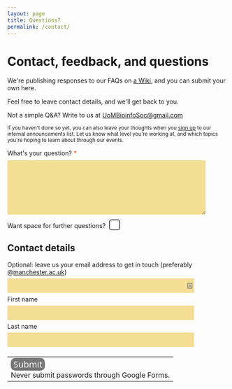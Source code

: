 ```yaml
---
layout: page
title: Questions?
permalink: /contact/
---
```


# Contact, feedback, and questions

We're publishing responses to our FAQs on [a Wiki](https://github.com/UoMBioinfoSoc/Home/wiki), and you can submit your own here.

Feel free to leave contact details, and we'll get back to you.

Not a simple Q&A? Write to us at UoMBioinfoSoc@gmail.com

<small>If you haven't done so yet, you can also leave your thoughts when you [sign up](http://uombio.info/join/) to our internal announcements list. Let us know what level you're working at, and which topics you're hoping to learn about through our events.</small>

<style type="text/css">

.form-error-arg {
    font-weight: bold
}
table {
    border-collapse: collapse
}
textarea {
    font: normal 13px arial, sans-serif
}

.no-chrome .powered-by-logo,
.no-chrome .ss-legal,
.no-chrome .ss-edit-link {
    display: none
}

.ss-terms {
    line-height: 20px
}
.ss-terms {
    text-align: right
}
.ss-submit-message {
    font: normal 13px arial, sans-serif;
    margin-bottom: 20px
}
.error,
.required,
.errorbox-bad {
    border: 2px solid
}
.required-message,
.error-message {
    color: #c43b1d;
    display: none;
    font-size: 13px
}
.required~.required-message,
.error~.error-message {
    display: block
}
ul.ss-choices.required {
    margin-left: -3px;
    margin-top: -3px;
    padding-left: 4px;
    padding-top: 4px
}
.errorbox-bad {
    background-color: #ffe6cc;
    padding: 2px
}
.errorheader {
    color: #c43b1d
}

.split-inline {
  width: 40%;
  display: inline-block;
}

/* Form input style */

input[type="text"], input[type="email"] {
    border: 2px solid rgb(244, 221, 149);
    padding: 7px 2px;
    margin: 6px 0px;
    background: rgb(244, 221, 149);
}

span.ss-required-asterisk {
    color: rgb(255, 68, 0);
}

.ss-q-long {
    width: 90%;
    margin-top: 8px;
    background: rgb(244, 221, 149);
    border: none;
}

div#thank {
    font-size: 1.8em;
    padding-bottom: 1em;
    font-style: italic;
}

input[type="text"] {
    width: 85%;
}
input[type="email"] {
    width: 75%;
}

input#ss-submit {
        background-color: #767676;
    -moz-border-radius: 5px;
    -webkit-border-radius: 5px;
    border-radius:10px;
    color: white;
    font-family: Open Sans, MundoSans, "Helvetica Neue", Arial, Helvetica, sans-serif;
    font-size: 20px;
    text-decoration: none;
    cursor: pointer;
    border:none;
}

input#ss-submit:hover {
    border: none;
    background: rgb(27, 27, 255);
    box-shadow: 1px 1px 1px #3A3A3A;
}

input[type='checkbox'] {
    -webkit-appearance:none;
    width: 25px;
    height: 25px;
    background:white;
    border-radius:5px;
    border:2px solid #555;
    position: relative;
    top: 8px;
}
input[type='checkbox']:checked {
    background: #3CE87F;
}

li.ss-choice-item.fri.four::after {
    content: 'Current time for the Code for Life workshop series';
    font-size: smaller;
    font-style: italic;
    color: red;
    vertical-align: super;
}

#further-q-text {
    display: inline-block;
}

.further-q-masked {
    display: none;
}

.further-q-masked.q-box-checked {
    display: initial !important;
}

</style>

<script type="text/javascript">
function FQcbChange(cb) {
  var masked_elements = document.querySelectorAll('.further-q-masked')
  for (var i=0;i<masked_elements.length;i++) {
    masked_elements[i].classList.toggle('q-box-checked');
  }
}
</script>

<form action="https://docs.google.com/forms/d/1Uq3kZ6FrEyFWN8NT7eKzyUcjBzYbH4Hs85fXQozBnik/formResponse" method="POST" id="ss-form" target="_self" onsubmit=""><ol role="list" class="ss-question-list" style="padding-left: 0">
<div class="ss-form-question errorbox-good" role="listitem">
<div dir="auto" class="ss-item ss-item-required ss-paragraph-text"><div class="ss-form-entry">
<label class="ss-q-item-label" for="entry_818377016"><div class="ss-q-title">What's your question?
<label for="itemView.getDomIdToLabel()" aria-label="(Required field)"></label>
<span class="ss-required-asterisk" aria-hidden="true">*</span></div>
<div class="ss-q-help ss-secondary-text" dir="auto"></div></label>
<textarea name="entry.818377016" rows="8" cols="0" class="ss-q-long widetextarea" id="entry_818377016" dir="auto" aria-label="What's your question?  " aria-required="true" required=""></textarea>
<div class="error-message" id="1180269989_errorMessage"></div>
<div class="required-message">This is a required question</div>
</div></div></div> <div class="ss-form-question errorbox-good" role="listitem">
<div dir="auto" class="ss-item  ss-paragraph-text"><div class="ss-form-entry">
<label class="ss-q-item-label" for="entry_982966366"><div id="further-q-text" class="ss-q-title">Want space for further questions?
</div>
<input id="further-q-box" type="checkbox" value="Further questions?" role="checkbox" class="added-checkbox" onchange="FQcbChange(this);">
<div class="ss-q-help ss-secondary-text further-q-masked" dir="auto">If you have more to ask, use the space below:</div></label>
<textarea name="entry.982966366" rows="8" cols="0" class="ss-q-long further-q-masked" id="entry_982966366" dir="auto" aria-label="Further questions... If you have more to ask, use the space below: "></textarea>
<div class="error-message" id="880499651_errorMessage"></div>
<div class="required-message">This is a required question</div>
</div></div></div> <div class="ss-form-question errorbox-good" role="listitem">
<div dir="auto" class="ss-item  ss-paragraph-text"><div class="ss-form-entry">
<label class="ss-q-item-label" for="entry_860355187"><div class="ss-q-title">
</div>
<div class="ss-q-help ss-secondary-text" dir="auto"></div></label>
<textarea name="entry.860355187" rows="8" cols="0" class="ss-q-long further-q-masked" id="entry_860355187" dir="auto" aria-label="  "></textarea>
<div class="error-message" id="47830543_errorMessage"></div>
<div class="required-message">This is a required question</div>
</div></div></div> <div class="ss-form-question errorbox-good" role="listitem">
<div dir="auto" class="ss-item  ss-paragraph-text"><div class="ss-form-entry">
<label class="ss-q-item-label" for="entry_455473459"><div class="ss-q-title">
</div>
<div class="ss-q-help ss-secondary-text" dir="auto"></div></label>
<textarea name="entry.455473459" rows="8" cols="0" class="ss-q-long further-q-masked" id="entry_455473459" dir="auto" aria-label="  "></textarea>
<div class="error-message" id="282888501_errorMessage"></div>
<div class="required-message">This is a required question</div>
</div></div></div> <div class="ss-form-question errorbox-good" role="listitem">
<div dir="auto" class="ss-item  ss-text"><div class="ss-form-entry">
<label class="ss-q-item-label" for="entry_836083418"><div class="ss-q-title"><h2 class="ss-section-title">Contact details</h2>
</div>
<div class="ss-q-help ss-secondary-text" dir="auto">Optional: leave us your email address to get in touch (preferably @<a href="https://www.google.com/url?q=http://manchester.ac.uk&amp;sa=D&amp;usg=AFQjCNE_-6a7ef4S3Eh1tElTmJcIBqaO4A">manchester.ac.uk</a>)</div></label>
<input type="text" name="entry.836083418" value="" class="ss-q-short" id="entry_836083418" dir="auto" aria-label="Contact details Optional: leave us your email address to get in touch (preferably @manchester.ac.uk) " title="" style="background-image: url(data:image/png;base64,iVBORw0KGgoAAAANSUhEUgAAABAAAAAQCAYAAAAf8/9hAAABHklEQVQ4EaVTO26DQBD1ohQWaS2lg9JybZ+AK7hNwx2oIoVf4UPQ0Lj1FdKktevIpel8AKNUkDcWMxpgSaIEaTVv3sx7uztiTdu2s/98DywOw3Dued4Who/M2aIx5lZV1aEsy0+qiwHELyi+Ytl0PQ69SxAxkWIA4RMRTdNsKE59juMcuZd6xIAFeZ6fGCdJ8kY4y7KAuTRNGd7jyEBXsdOPE3a0QGPsniOnnYMO67LgSQN9T41F2QGrQRRFCwyzoIF2qyBuKKbcOgPXdVeY9rMWgNsjf9ccYesJhk3f5dYT1HX9gR0LLQR30TnjkUEcx2uIuS4RnI+aj6sJR0AM8AaumPaM/rRehyWhXqbFAA9kh3/8/NvHxAYGAsZ/il8IalkCLBfNVAAAAABJRU5ErkJggg==); background-attachment: scroll; background-position: 100% 50%; background-repeat: no-repeat;">
<div class="error-message" id="625003399_errorMessage"></div>
<div class="required-message">This is a required question</div>
</div></div></div> <div class="ss-form-question errorbox-good" role="listitem">
<div dir="auto" class="ss-item  ss-text"><div class="ss-form-entry">
<label class="ss-q-item-label" for="entry_592972932"><div class="ss-q-title">First name
</div>
<div class="ss-q-help ss-secondary-text" dir="auto"></div></label>
<input type="text" name="entry.592972932" value="" class="ss-q-short" id="entry_592972932" dir="auto" aria-label="First name  " title="">
<div class="error-message" id="2023757940_errorMessage"></div>
<div class="required-message">This is a required question</div>
</div></div></div> <div class="ss-form-question errorbox-good" role="listitem">
<div dir="auto" class="ss-item  ss-text"><div class="ss-form-entry">
<label class="ss-q-item-label" for="entry_1999928548"><div class="ss-q-title">Last name
</div>
<div class="ss-q-help ss-secondary-text" dir="auto"></div></label>
<input type="text" name="entry.1999928548" value="" class="ss-q-short" id="entry_1999928548" dir="auto" aria-label="Last name  " title="">
<div class="error-message" id="528240263_errorMessage"></div>
<div class="required-message">This is a required question</div>
</div></div></div>
<input type="hidden" name="draftResponse" value="[,,&quot;-7497941239962943910&quot;]
">
<input type="hidden" name="pageHistory" value="0">

<input type="hidden" name="fvv" value="0">


<input type="hidden" name="fbzx" value="-7497941239962943910">

<div class="ss-item ss-navigate"><table id="navigation-table"><tbody><tr><td class="ss-form-entry goog-inline-block" id="navigation-buttons" dir="ltr">
<input type="submit" name="submit" value="Submit" id="ss-submit" class="jfk-button jfk-button-action ">
<div class="ss-password-warning ss-secondary-text">Never submit passwords through Google Forms.</div></td>
</tr></tbody></table></div></ol></form>
